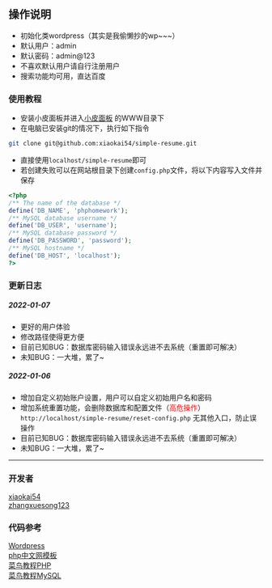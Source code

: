 ## 操作说明

- 初始化类wordpress（其实是我偷懒抄的wp~~~）
- 默认用户：admin
- 默认密码：admin@123
- 不喜欢默认用户请自行注册用户
- 搜索功能均可用，直达百度

### 使用教程

- 安装小皮面板并进入[小皮面板](https://www.xp.cn/) 的WWW目录下
- 在电脑已安装git的情况下，执行如下指令

```bash
git clone git@github.com:xiaokai54/simple-resume.git
```

- 直接使用`localhost/simple-resume`即可
- 若创建失败可以在网站根目录下创建`config.php`文件，将以下内容写入文件并保存
```php
<?php
/** The name of the database */
define('DB_NAME', 'phphomework');
/** MySQL database username */
define('DB_USER', 'username');
/** MySQL database password */
define('DB_PASSWORD', 'password');
/** MySQL hostname */
define('DB_HOST', 'localhost');
?>
```

### 更新日志
##### 2022-01-07
- 更好的用户体验
- 修改路径使得更方便
- 目前已知BUG：数据库密码输入错误永远进不去系统（重置即可解决）
- 未知BUG：一大堆，累了~
##### 2022-01-06
- 增加自定义初始账户设置，用户可以自定义初始用户名和密码 
- 增加系统重置功能，会删除数据库和配置文件（<font color=red>高危操作</font>）<br>
`http://localhost/simple-resume/reset-config.php` 无其他入口，防止误操作
- 目前已知BUG：数据库密码输入错误永远进不去系统（重置即可解决）
- 未知BUG：一大堆，累了~
---
### 开发者
[xiaokai54](https://github.com/xiaokai54) <br>
[zhangxuesong123](https://github.com/2639764982)

### 代码参考
[Wordpress](https://cn.wordpress.org) <br>
[php中文网模板](https://www.php.cn/xiazai/code/3021) <br>
[菜鸟教程PHP](https://www.runoob.com/php/php-tutorial.html) <br>
[菜鸟教程MySQL](https://www.runoob.com/mysql/mysql-tutorial.html)